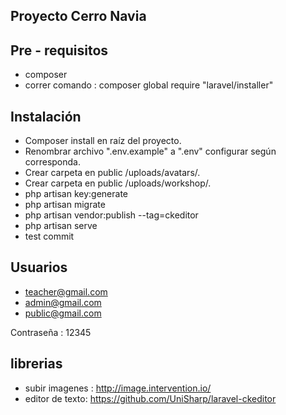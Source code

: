 ## Proyecto Cerro Navia


## Pre - requisitos
- composer
- correr comando : composer global require "laravel/installer"


## Instalación

- Composer install en raíz del proyecto.
- Renombrar archivo ".env.example" a ".env" configurar según corresponda. 
- Crear carpeta en public /uploads/avatars/. 
- Crear carpeta en public /uploads/workshop/. 
- php artisan key:generate
- php artisan migrate
- php artisan vendor:publish --tag=ckeditor
- php artisan serve
- test commit



## Usuarios

- teacher@gmail.com
- admin@gmail.com
- public@gmail.com

Contraseña : 12345


## librerias 

- subir imagenes : http://image.intervention.io/
- editor de texto: https://github.com/UniSharp/laravel-ckeditor